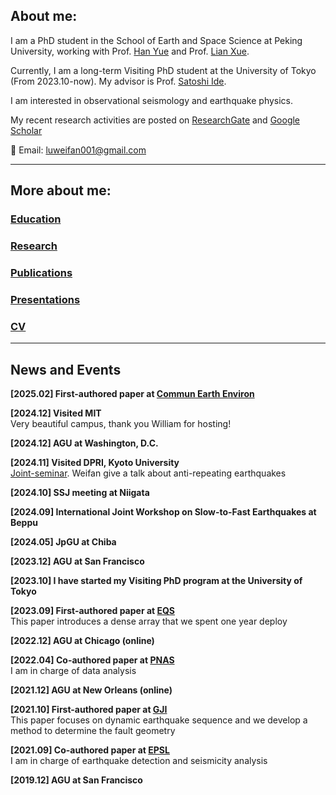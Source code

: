 ## About me:

 I am a PhD student in the School of Earth and Space Science at Peking University, working with Prof. [Han Yue](http://geophy.pku.edu.cn/pubtphp/yuehan/english/) and Prof. [Lian Xue](http://geophy.pku.edu.cn/people/xuelian/).  
 
Currently, I am a long-term Visiting PhD student at the University of Tokyo (From 2023.10-now). My advisor is Prof. [Satoshi Ide](https://www.s.u-tokyo.ac.jp/en/people/ide_satoshi/).
 
I am interested in observational seismology and earthquake physics. 

 My recent research activities are posted on [ResearchGate](https://www.researchgate.net/profile/Weifan-Lu-2) and [Google Scholar](https://scholar.google.com/citations?user=LBrFx5gAAAAJ&hl=en)
 
 📧 Email: [luweifan001@gmail.com](mailto:luweifan001@gmail.com)  



* * *
## More about me:  

### [Education](./education.html)  
### [Research](./research.html)  
### [Publications](./publications.html)  
### [Presentations](./presentations.html)  
### [CV](https://drive.google.com/file/d/1gJIZszjbeNz2QHqwILiQO6ci1KOH_5yw/view?usp=sharing)  
* * *
## News and Events  

**[2025.02] First-authored paper at [Commun Earth Environ](https://www.nature.com/articles/s43247-025-02138-y#citeas)** 

**[2024.12] Visited MIT**  
Very beautiful campus, thank you William for hosting!

**[2024.12] AGU at Washington, D.C.** 

**[2024.11] Visited DPRI, Kyoto University**  
[Joint-seminar](https://eqhz.dpri.kyoto-u.ac.jp/topics/seminars/%E6%9D%B1%E5%A4%A7%E7%90%86%E4%BA%95%E5%87%BA%E7%A0%94%E3%81%A8%E3%81%AE%E5%90%88%E5%90%8C%E3%82%BB%E3%83%9F%E3%83%8A%E3%83%BC20241111.html#en). Weifan give a talk about anti-repeating earthquakes

**[2024.10] SSJ meeting at Niigata**  

**[2024.09] International Joint Workshop on Slow-to-Fast Earthquakes at Beppu**

**[2024.05] JpGU at Chiba** 

**[2023.12] AGU at San Francisco** 

**[2023.10] I have started my Visiting PhD program at the University of Tokyo** 

**[2023.09] First-authored paper at [EQS](https://www.equsci.org.cn/article/doi/10.1016/j.eqs.2023.11.001)**\
This paper introduces a dense array that we spent one year deploy

**[2022.12] AGU at Chicago (online)**

**[2022.04] Co-authored paper at [PNAS](https://www.pnas.org/doi/10.1073/pnas.2116445119)**\
I am in charge of data analysis

**[2021.12] AGU at New Orleans (online)**

**[2021.10] First-authored paper at [GJI](https://academic.oup.com/gji/article/228/3/1763/6413993?login=true)**\
This paper focuses on dynamic earthquake sequence and we develop a method to determine the fault geometry

**[2021.09] Co-authored paper at [EPSL](https://www.sciencedirect.com/science/article/pii/S0012821X21003216?via%3Dihub)**\
I am in charge of earthquake detection and seismicity analysis

**[2019.12] AGU at San Francisco**

